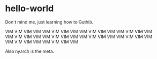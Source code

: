 # hello-world
Don't mind me, just learning how to Guthib.

VIM VIM VIM VIM VIM VIM VIM VIM VIM VIM VIM VIM VIM VIM VIM VIM VIM VIM VIM VIM
VIM VIM VIM VIM VIM VIM VIM VIM VIM VIM VIM VIM VIM VIM VIM VIM VIM VIM VIM VIM

Also nyarch is the meta.
